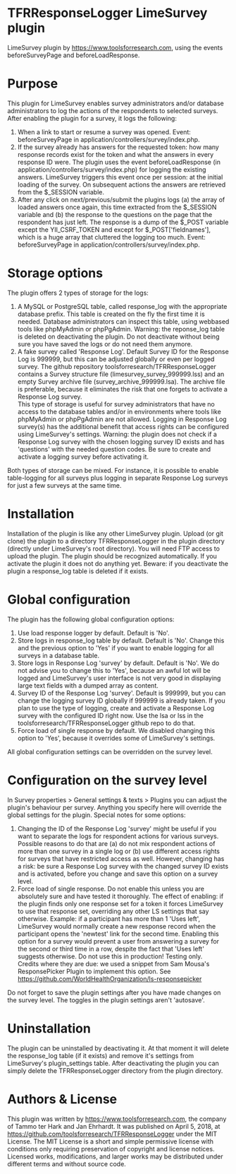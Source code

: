 # **TFRResponseLogger LimeSurvey plugin**
LimeSurvey plugin by https://www.toolsforresearch.com, using the events beforeSurveyPage and beforeLoadResponse.

# Purpose
This plugin for LimeSurvey enables survey administrators and/or database administrators to log the actions of the respondents to selected surveys. After enabling the plugin for a survey, it logs the following:
1. When a link to start or resume a survey was opened. Event: beforeSurveyPage in application/controllers/survey/index.php.
2. If the survey already has answers for the requested token: how many response records exist for the token and what the answers in every response ID were. The plugin uses the event beforeLoadResponse (in application/controllers/survey/index.php) for logging the existing answers. LimeSurvey triggers this event once per session: at the initial loading of the survey. On subsequent actions the answers are retrieved from the \$\_SESSION variable.
3. After any click on next/previous/submit the plugins logs (a) the array of loaded answers once again, this time extracted from the \$\_SESSION variable and (b) the response to the questions on the page that the respondent has just left. The response is a dump of the \$\_POST variable except the YII_CSRF_TOKEN and except for \$\_POST['fieldnames'], which is a huge array that cluttered the logging too much. Event: beforeSurveyPage in application/controllers/survey/index.php.

# Storage options
The plugin offers 2 types of storage for the logs:
1. A MySQL or PostgreSQL table, called response_log with the appropriate database prefix. This table is created on the fly the first time it is needed. Database administrators can inspect this table, using webbased tools like phpMyAdmin or phpPgAdmin. Warning: the reponse_log table is deleted on deactivating the plugin. Do not deactivate without being sure you have saved the logs or do not need them anymore.
2. A fake survey called 'Response Log'. Default Survey ID for the Response Log is 999999, but this can be adjusted globally or even per logged survey. The github repository toolsforresearch/TFRResponseLogger contains a Survey structure file (limesurvey_survey_999999.lss) and an empty Survey archive file (survey_archive_999999.lsa). The archive file is preferable, because it eliminates the risk that one forgets to activate a Response Log survey.<br />
This type of storage is useful for survey administrators that have no access to the database tables and/or in environments where tools like phpMyAdmin or phpPgAdmin are not allowed. Logging in Response Log survey(s) has the additional benefit that access rights can be configured using LimeSurvey's settings. Warning: the plugin does not check if a Response Log survey with the chosen logging survey ID exists and has 'questions' with the needed question codes. Be sure to create and activate a logging survey before activating it.

Both types of storage can be mixed. For instance, it is possible to enable table-logging for all surveys plus logging in separate Response Log surveys for just a few surveys at the same time.

# Installation
Installation of the plugin is like any other LimeSurvey plugin. Upload (or git clone) the plugin to a directory TFRResponseLogger in the plugin directory (directly under LimeSurvey's root directory). You will need FTP access to upload the plugin. The plugin should be recognized automatically. If you activate the plugin it does not do anything yet. Beware: if you deactivate the plugin a response_log table is deleted if it exists.

# Global configuration
The plugin has the following global configuration options:
1. Use load response logger by default. Default is 'No'.
2. Store logs in response_log table by default. Default is 'No'. Change this and the previous option to 'Yes' if you want to enable logging for all surveys in a database table.
3. Store logs in Response Log 'survey' by default. Default is 'No'. We do not advise you to change this to 'Yes', because an awful lot will be logged and LimeSurvey's user interface is not very good in displaying large text fields with a dumped array as content.
4. Survey ID of the Response Log 'survey'. Default is 999999, but you can change the logging survey ID globally if 999999 is already taken. If you plan to use the type of logging, create and activate a Response Log survey with the configured ID right now. Use the lsa or lss in the toolsforresearch/TFRResponseLogger github repo to do that.
5. Force load of single response by default. We disabled changing this option to 'Yes', because it overrides some of LimeSurvey's settings.

All global configuration settings can be overridden on the survey level.

# Configuration on the survey level
In Survey properties > General settings & texts > Plugins you can adjust the plugin's behaviour per survey. Anything you specify here will override the global settings for the plugin. Special notes for some options:
1. Changing the ID of the Response Log 'survey' might be useful if you want to separate the logs for respondent actions for various surveys. Possible reasons to do that are (a) do not mix respondent actions of more than one survey in a single log or (b) use different access rights for surveys that have restricted access as well. However, changing has a risk: be sure a Response Log survey with the changed survey ID exists and is activated, before you change and save this option on a survey level.
2. Force load of single response. Do not enable this unless you are absolutely sure and have tested it thoroughly. The effect of enabling: if the plugin finds only one response set for a token it forces LimeSurvey to use that response set, overriding any other LS settings that say otherwise. Example: if a participant has more than 1 'Uses left', LimeSurvey would normally create a new response record when the participant opens the 'newtest' link for the second time. Enabling this option for a survey would prevent a user from answering a survey for the second or third time in a row, despite the fact that 'Uses left' suggests otherwise. Do not use this in production! Testing only.<br />
Credits where they are due: we used a snippet from Sam Mousa's ResponsePicker Plugin to implement this option. See https://github.com/WorldHealthOrganization/ls-responsepicker

Do not forget to save the plugin settings after you have made changes on the survey level. The toggles in the plugin settings aren't 'autosave'.

# Uninstallation
The plugin can be uninstalled by deactivating it. At that moment it will delete the response_log table (if it exists) and remove it's settings from LimeSurvey's plugin_settings table. After deactivating the plugin you can simply delete the TFRResponseLogger directory from the plugin directory.

# Authors & License
This plugin was written by https://www.toolsforresearch.com, the company of Tammo ter Hark and Jan Ehrhardt. It was published on April 5, 2018, at https://github.com/toolsforresearch/TFRResponseLogger under the MIT License. The MIT License is a short and simple permissive license with conditions only requiring preservation of copyright and license notices. Licensed works, modifications, and larger works may be distributed under different terms and without source code.
